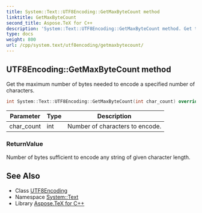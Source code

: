 ```yaml
---
title: System::Text::UTF8Encoding::GetMaxByteCount method
linktitle: GetMaxByteCount
second_title: Aspose.TeX for C++
description: 'System::Text::UTF8Encoding::GetMaxByteCount method. Get the maximum number of bytes needed to encode a specified number of characters in C++.'
type: docs
weight: 800
url: /cpp/system.text/utf8encoding/getmaxbytecount/
---
```

## UTF8Encoding::GetMaxByteCount method


Get the maximum number of bytes needed to encode a specified number of characters.

```cpp
int System::Text::UTF8Encoding::GetMaxByteCount(int char_count) override
```


| Parameter | Type | Description |
| --- | --- | --- |
| char_count | int | Number of characters to encode. |

### ReturnValue

Number of bytes sufficient to encode any string of given character length.

## See Also

* Class [UTF8Encoding](../)
* Namespace [System::Text](../../)
* Library [Aspose.TeX for C++](../../../)
